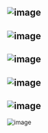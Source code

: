 ![image](https://github.com/user-attachments/assets/05a04df6-f9d8-4ee0-9d35-261825ce2a88)
--
![image](https://github.com/user-attachments/assets/77be5b30-0d45-44de-8034-6a448b43920f)
--
![image](https://github.com/user-attachments/assets/a4927af6-45d3-4b8d-8fd8-7ce9356adea3)
--
![image](https://github.com/user-attachments/assets/8657e01e-fde1-40f2-b274-774da4db9410)
--
![image](https://github.com/user-attachments/assets/3ed1a272-c610-489a-9d66-06b5fd7f23e3)
--
![image](https://github.com/user-attachments/assets/d19e1062-e8a5-49b4-8aeb-05d9516f2f1d)
